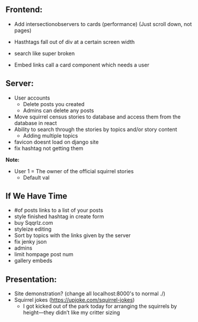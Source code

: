 ## **Frontend:**

-   Add intersectionobservers to cards (performance) (Just scroll down, not pages)

-   Hasthtags fall out of div at a certain screen width
-   search like super broken
-   Embed links call a card component which needs a user

## **Server:**

-   User accounts
    -   Delete posts you created
    -   Admins can delete any posts
-   Move squirrel census stories to database and access them from the database in react
-   Ability to search through the stories by topics and/or story content
    -   Adding multiple topics
-   favicon doesnt load on django site
-   fix hashtag not getting them

**Note:**

-   User 1 = The owner of the official squirrel stories
    -   Default val

## **If We Have Time**

-   #of posts links to a list of your posts
-   style finished hashtag in create form
-   buy Sqqrlz.com
-   styleize editing
-   Sort by topics with the links given by the server
-   fix jenky json
-   admins
-   limit hompage post num
-   gallery embeds

## **Presentation:**

-   Site demonstration? (change all localhost:8000's to normal ./)
-   Squirrel jokes (https://upjoke.com/squirrel-jokes)
    -   I got kicked out of the park today for arranging the squirrels by height—they didn’t like my critter sizing
